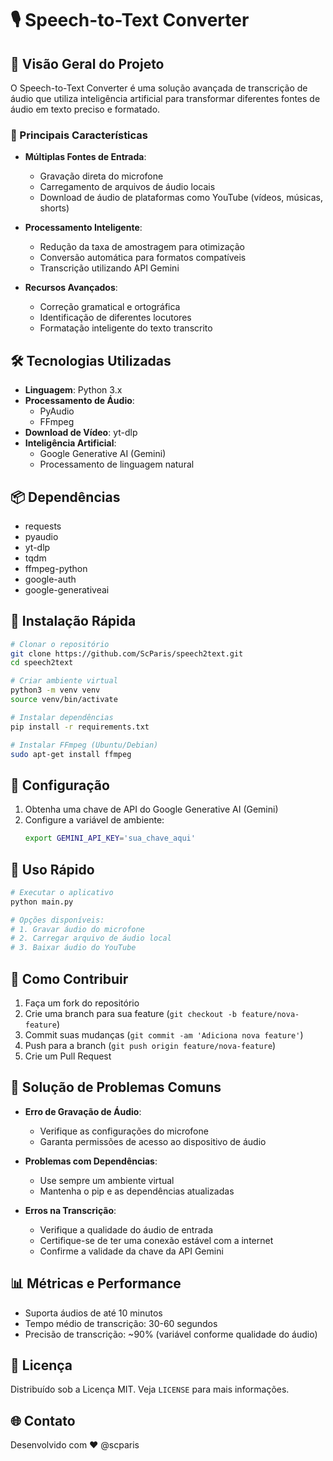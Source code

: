 # 🎙️ Speech-to-Text Converter

## 🌟 Visão Geral do Projeto

O Speech-to-Text Converter é uma solução avançada de transcrição de áudio que utiliza inteligência artificial para transformar diferentes fontes de áudio em texto preciso e formatado.

### 🚀 Principais Características

- **Múltiplas Fontes de Entrada**:
  - Gravação direta do microfone
  - Carregamento de arquivos de áudio locais
  - Download de áudio de plataformas como YouTube (vídeos, músicas, shorts)

- **Processamento Inteligente**:
  - Redução da taxa de amostragem para otimização
  - Conversão automática para formatos compatíveis
  - Transcrição utilizando API Gemini

- **Recursos Avançados**:
  - Correção gramatical e ortográfica
  - Identificação de diferentes locutores
  - Formatação inteligente do texto transcrito

## 🛠 Tecnologias Utilizadas

- **Linguagem**: Python 3.x
- **Processamento de Áudio**: 
  - PyAudio
  - FFmpeg
- **Download de Vídeo**: yt-dlp
- **Inteligência Artificial**: 
  - Google Generative AI (Gemini)
  - Processamento de linguagem natural

## 📦 Dependências

- requests
- pyaudio
- yt-dlp
- tqdm
- ffmpeg-python
- google-auth
- google-generativeai

## 🔧 Instalação Rápida

```bash
# Clonar o repositório
git clone https://github.com/ScParis/speech2text.git
cd speech2text

# Criar ambiente virtual
python3 -m venv venv
source venv/bin/activate

# Instalar dependências
pip install -r requirements.txt

# Instalar FFmpeg (Ubuntu/Debian)
sudo apt-get install ffmpeg
```

## 🔐 Configuração

1. Obtenha uma chave de API do Google Generative AI (Gemini)
2. Configure a variável de ambiente:
   ```bash
   export GEMINI_API_KEY='sua_chave_aqui'
   ```

## 🚀 Uso Rápido

```bash
# Executar o aplicativo
python main.py

# Opções disponíveis:
# 1. Gravar áudio do microfone
# 2. Carregar arquivo de áudio local
# 3. Baixar áudio do YouTube
```

## 🤝 Como Contribuir

1. Faça um fork do repositório
2. Crie uma branch para sua feature (`git checkout -b feature/nova-feature`)
3. Commit suas mudanças (`git commit -am 'Adiciona nova feature'`)
4. Push para a branch (`git push origin feature/nova-feature`)
5. Crie um Pull Request

## 🐛 Solução de Problemas Comuns

- **Erro de Gravação de Áudio**: 
  - Verifique as configurações do microfone
  - Garanta permissões de acesso ao dispositivo de áudio

- **Problemas com Dependências**:
  - Use sempre um ambiente virtual
  - Mantenha o pip e as dependências atualizadas

- **Erros na Transcrição**:
  - Verifique a qualidade do áudio de entrada
  - Certifique-se de ter uma conexão estável com a internet
  - Confirme a validade da chave da API Gemini

## 📊 Métricas e Performance

- Suporta áudios de até 10 minutos
- Tempo médio de transcrição: 30-60 segundos
- Precisão de transcrição: ~90% (variável conforme qualidade do áudio)

## 📄 Licença

Distribuído sob a Licença MIT. Veja `LICENSE` para mais informações.

## 🌐 Contato

Desenvolvido com ❤️ @scparis
